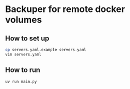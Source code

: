# Backuper for remote docker volumes

## How to set up

```bash
cp servers.yaml.example servers.yaml
vim servers.yaml
```

## How to run

```bash
uv run main.py
```
